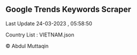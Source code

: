

## Google Trends Keywords Scraper 
 
Last Update 24-03-2023 , 05:58:50

Country List :
VIETNAM.json



© Abdul Muttaqin 
